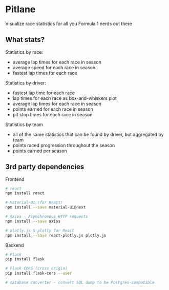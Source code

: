 # Pitlane
Visualize race statistics for all you Formula 1 nerds out there

## What stats?

Statistics by race:
* average lap times for each race in season
* average speed for each race in season
* fastest lap times for each race

Statistics by driver:
* fastest lap time for each race
* lap times for each race as box-and-whiskers plot
* average lap times for each race in season
* points earned for each race in season
* pit stop times for each race in season 

Statistics by team
* all of the same statistics that can be found by driver, but aggregated by team
* points raced progression throughout the season
* points earned per season


## 3rd party dependencies

Frontend
```bash
# react
npm install react

# Material-UI (for React)
npm install --save material-ui@next

# Axios - Asynchronous HTTP requests
npm install --save axios

# plotly.js & plotly for React
npm install --save react-plotly.js plotly.js
```

Backend
```bash
# Flask
pip install flask

# Flask CORS (cross origin)
pip install flask-cors --user

# database converter - convert SQL dump to be Postgres-compatible 
```